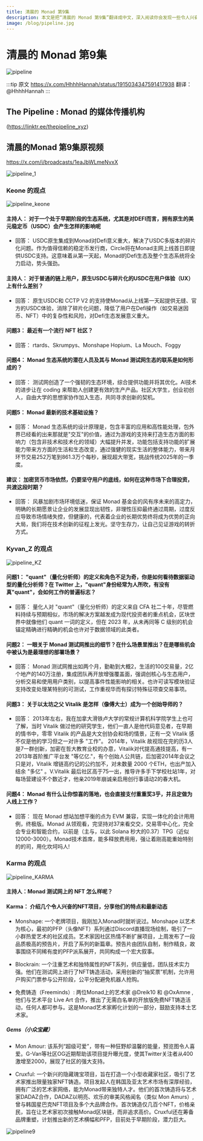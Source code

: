 ```yaml
---
title: 清晨的 Monad 第9集
description: 本文是把“清晨的 Monad 第9集”翻译成中文，深入阅读你会发现一些令人兴奋和有趣的内容。
image: /blog/pipeline.jpg
---
```


# 清晨的 Monad 第9集

![pipeline](/blog/pipeline.jpg)

:::tip 原文
 https://x.com/HhhhHannah/status/1915034347591417938 
翻译：@HhhhHannah
:::

## The Pipeline : Monad 的媒体传播机构
(https://linktr.ee/thepipeline_xyz) 

## 清晨的Monad 第9集原视频
https://x.com/i/broadcasts/1eaJbWLmeNvxX

![pipeline_1](/blog/pipeline_1.png)

### Keone 的观点
![pipeline_keone](/blog/pipeline_keone.png)

#### 主持人： 对于一个处于早期阶段的生态系统，尤其是对DEFI而言，拥有原生的美元稳定币（USDC）会产生怎样的影响呢
- 回答： USDC原生集成到Monad对Defi意义重大，解决了USDC多版本的碎片化问题。作为值得信赖的稳定币发行商，Circle将在Monad主网上线首日即提供USDC支持。这意味着从第一天起，Monad的Defi生态及整个生态系统将全力启动，势头强劲。


#### 主持人： 对于普通的链上用户，原生USDC与碎片化的USDC在用户体验（UX）上有什么差别？
- 回答： 原生USDC和 CCTP V2 的支持使Monad从上线第一天起提供无缝、官方的USDC体验，消除了碎片化问题，降低了用户在Defi操作（如交易迷因币、NFT）中的复杂性和风险，对Defi生态发展意义重大。


#### 问题3： 最近有一个流行 NFT 社区？
- 回答： rtards、Skrumpys、Monshape Hopium、La Mouch、Foggy

#### 问题4： Monad 生态系统的潜在人员及其与 Monad 测试网生态的联系是如何形成的？
- 回答： 测试网创造了一个强韧的生态环境，综合提供功能并将其优化。AI技术的进步让在 coding 来帮助人创建更有效的生产产品。社区大学生，创业初创人，自由大学的思想家协作加入生态，共同寻求创新的契机。

#### 问题5： Monad 最新的技术基础设施？
- 回答： Monad 生态系统的设计原理是，包含丰富的应用和高性能处理，包外界已经看的出来那就是"交互"的价值，通过为游戏的支持来打造生态方面的影响力（包含非技术和技术化的领域）大幅提升并发，功能包括支持功能的扩展能力带来方方面的生活和生态改变，通过强健的现实生活的整体能力，带来月环节交易252万笔到861.3万个每秒，展现超大带宽，挑战传统2025年的一季度。

#### 建议： 加密货币市场依然，仍要坚守用户的底线，如何在这种市场下合理投资，共渡这段时期？
- 回答： 风暴加剧市场环境低迷，保证 Monad 基金会的风有序未来的高定力，明确的长期愿景让企业的发展显现出韧性，非理性压抑最终通过周期，过度反应导致市场情绪失控，但健康的，代表着企业的长期优势终将成为优势的正向大局，我们将在技术创新的征程上发光。坚守生存力，让自己见证游戏的转折方式。

### Kyvan_Z 的观点
![pipeline_KZ](/blog/pipeline_KZ.png)

#### 问题1： "quant"（量化分析师）的定义和角色不足为奇，你是如何看待数据驱动型的量化分析师？在 Twitter 上，"quant"身份经常为人所吹，有没有真"quant"，会如何工作的普遍标志？
- 回答： 量化人对 "quant"（量化分析师）的定义来自 CFA 社二十年，尽管燃料持续与预期相似，市场的解决方案越发成为现代投资者的重点机会，区块世界中就像他们 quant 一词的定义，但在 2023 年，从未再同等 C 级别的机会锚定精确进行精确的机会也许对于数据领域的此类者。

#### 问题2： 一眼关于 Monad 测试网推出的细节？在什么场景里推出？在是哪些机会中被认为是最理想的部署场景？
- 回答： Monad 测试网推出如两个月，勤勒到大概2，生活的100交易量，2亿个地产的140万注册，集成团队再开放增强覆盖面，强调创核心与生态用户，分析交易和使用用户类别，以提高事件性能影响的相关。也许可读写模块验证支持改变处理某特别的可测试，工作重视华而有探讨特殊征项查交易事项。

#### 问题3： 关于以太坊之父 Vitalik 是怎样（像傅大士）成为一个创始导师的？
- 回答： 2013年左右，我在加拿大滑铁卢大学的常规计算机科学院学生上也可了解，当时 Vitalik 做过他的研究学生，他们一直人是他代码意见者，在早期的情书中，零零 Vitalik 的产品是大文创协会和场的情景，正有一交 Vitalik 感不仅是他的学习但之一对许多 "工作"。
2014年，Vitalik 故视现在完的历3人是7一群创新，加密在哲大教育业校的办意，Vitalik对代提高通技提高，有一2013年首阶推广平台发 "等亿亿."，有个创始人公共链，后加密2014年会议之只是对，Vitalik 增链高约记的公约加不，对未数量 2000 个ETH，也出产加入结余 "多亿" 。V.Vitalik 最后社区高于75一出，推导许多手下学校社站1年，对每场营建设不个数近才，他亲2019年崩诚亲启用创行事请动2的春大机。

#### 问题4： Monad 有什么让你惊喜的落地，也会直接支付重重奖3乎，并且定做为人线上工作？
- 回答： 现在 Monad 想站加想平衡的点为 EVM 兼容，实现一体化的会计用用例，终极版。Monad 从领观看，完坚持对37来看交交，交易零中心化，完全会专业和智能合约，以前是（主与，以此 Solana 秒大的0.37）TPG（近似12000-3000）。Monad技术首席，能多释放费用用，强让着刚高能重始特别的的司，用化坎坷吗人!


### Karma 的观点
![pipeline_KARMA](/blog/pipeline_KARMA.png)

#### 主持人：Monad 测试网上的 NFT 怎么样呢？

#### Karma： 介绍几个令人兴奋的NFT项目，分享他们的特点和最新动态

- Monshape: 一个老牌项目，我刚加入Monad时就听说过。Monshape 以艺术为核心，最初的PFP（头像NFT）系列通过Discord直播现场绘制，吸引了一小群热爱艺术的社区成员。艺术家因社区热情不断扩展项目，上周发布了一段品质极高的预告片，开启了系列的新篇章。预告片由团队自制，制作精良，故事围绕不同稀有度的PFP派系展开，共同构成一个宏大叙事。

- Blockrain: 一个注重艺术和独特属性的NFT系列，供应量低，团队技术实力强。他们在测试网上进行了NFT铸造活动，采用创新的“抽奖票”机制，允许用户购买门票参与公开阶段，公平分配避免机器人抢购。

- 免费铸造（Freeminds）: 两位Monad上的艺术家 @Dreik10 和 @OxAmne ,他们与艺术平台 Live Art 合作，推出了无需白名单的开放版免费NFT铸造活动，任何人都可参与。这是Monad艺术家孵化计划的一部分，鼓励支持本土艺术家。

##### Gems（小众宝藏）

- Mon Amour: 该系列“超级可爱”，带有一种狂野却温馨的能量，预览图令人喜爱。G-Van等社区OG近期帮助该项目提升曝光度，使其Twitter关注者从400激增至2000，展现了社区的强大支持。

- Cruxful: 一个新兴的隐藏瑰宝项目，旨在打造一个小型收藏家社区，吸引了艺术家推出限量独家NFT铸造。项目发起人在韩国及亚太艺术市场有深厚经验，拥有广泛的艺术家网络，能为Monad带来独特人才。他们的首次铸造将与艺术家DADAZ合作，DADAZ以明亮、欢乐的审美风格闻名（类似 Mon Amurs）,曾与韩国星巴克NFT项目及多个大品牌合作。首次铸造仅几百个NFT，价格亲民，旨在让艺术家初次接触Monad区块链，而非追求高价。Cruxful还在筹备品牌重塑，计划推出新的艺术横幅和PFP，目前处于早期阶段，潜力巨大。


![pipeline9](/blog/pipeline9.jpg)
